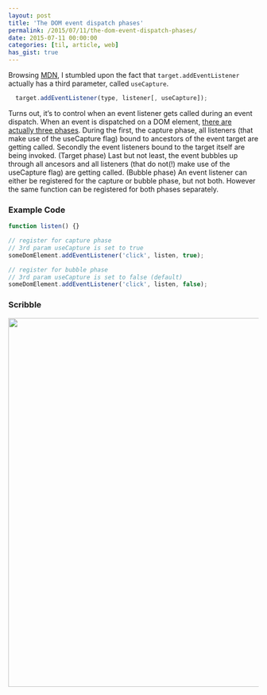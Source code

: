 ```yaml
---
layout: post
title: 'The DOM event dispatch phases'
permalink: /2015/07/11/the-dom-event-dispatch-phases/
date: 2015-07-11 00:00:00
categories: [til, article, web]
has_gist: true
---
```


Browsing [MDN](https://developer.mozilla.org/en/docs/Web/API/EventTarget.addEventListener), I stumbled upon the fact that `target.addEventListener` actually has a third parameter, called `useCapture`.

```js
  target.addEventListener(type, listener[, useCapture]);
```

Turns out, it’s to control when an event listener gets called during an event dispatch.
When an event is dispatched on a DOM element, [there are actually three phases](http://www.w3.org/TR/DOM-Level-3-Events/#event-flow). During the first, the capture phase, all listeners (that make use of the useCapture flag) bound to ancestors of the event target are getting called.
Secondly the event listeners bound to the target itself are being invoked. (Target phase)
Last but not least, the event bubbles up through all ancesors and all listeners (that do not(!) make use of the useCapture flag) are getting called. (Bubble phase)
An event listener can either be registered for the capture or bubble phase, but not both. However the same function can be registered for both phases separately.

### Example Code

```js
function listen() {}

// register for capture phase
// 3rd param useCapture is set to true
someDomElement.addEventListener('click', listen, true);

// register for bubble phase
// 3rd param useCapture is set to false (default)
someDomElement.addEventListener('click', listen, false);
```

### Scribble

<img
  src="https://image.jimcdn.com/app/cms/image/transf/dimension=990x10000:format=jpg/path/se42d1516dcb4082b/image/i018a7d79830f2f10/version/1436639476/image.jpg"
  width="990"
  height="743"
/>
